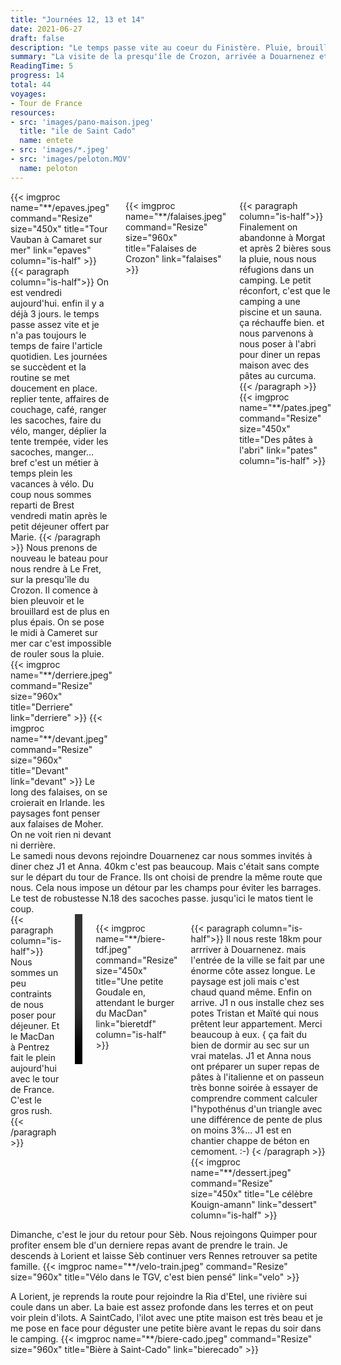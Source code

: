```yaml
---
title: "Journées 12, 13 et 14"
date: 2021-06-27
draft: false
description: "Le temps passe vite au coeur du Finistère. Pluie, brouillard et sale temps sur la côte."
summary: "La visite de la presqu'île de Crozon, arrivée a Douarnenez et d'autres perigrinations."
ReadingTime: 5
progress: 14
total: 44
voyages:
- Tour de France
resources:
- src: 'images/pano-maison.jpeg'
  title: "ile de Saint Cado"
  name: entete
- src: 'images/*.jpeg'
- src: 'images/peloton.MOV'
  name: peloton
---
```

<div class="columns is-multiline">
{{< imgproc name="**/epaves.jpeg" command="Resize" size="450x" title="Tour Vauban à Camaret sur mer" link="epaves" column="is-half" >}}
{{< paragraph column="is-half">}}
On est vendredi aujourd'hui. enfin il y a déjà 3 jours. le temps passe assez vite et je n'a pas toujours le temps de faire l'article quotidien. Les journées se succèdent et la routine se met doucement en place. replier tente, affaires de couchage, café, ranger les sacoches, faire du vélo, manger, déplier la tente trempée, vider les sacoches, manger... bref c'est un métier à temps plein les vacances à vélo. Du coup nous sommes reparti de Brest vendredi matin après le petit déjeuner offert par Marie.
{{< /paragraph >}}
Nous prenons de nouveau le bateau pour nous rendre à Le Fret, sur la presqu'île du Crozon. Il comence à bien pleuvoir et le brouillard est de plus en plus épais. On se pose le midi à Cameret sur mer car c'est impossible de rouler sous la pluie.
{{< imgproc name="**/derriere.jpeg" command="Resize" size="960x" title="Derriere" link="derriere" >}}
{{< imgproc name="**/devant.jpeg" command="Resize" size="960x" title="Devant" link="devant" >}}
Le long des falaises, on se croierait en Irlande. les paysages font penser aux falaises de Moher. On ne voit rien ni devant ni derrière.

{{< imgproc name="**/falaises.jpeg" command="Resize" size="960x" title="Falaises de Crozon" link="falaises" >}}

{{< paragraph column="is-half">}}
Finalement on abandonne à Morgat et après 2 bières sous la pluie, nous nous réfugions dans un camping. Le petit réconfort, c'est que le camping a une piscine et un sauna. ça réchauffe bien. et nous parvenons à nous poser à l'abri pour diner un repas maison avec des pâtes au curcuma.
{{< /paragraph >}}
{{< imgproc name="**/pates.jpeg" command="Resize" size="450x" title="Des pâtes à l'abri" link="pates" column="is-half" >}}
</div>
Le samedi nous devons rejoindre Douarnenez car nous sommes invités à diner chez J1 et Anna. 40km c'est pas beaucoup. Mais c'était sans compte sur le départ du tour de France. Ils ont choisi de prendre la même route que nous. Cela nous impose un détour par les champs pour éviter les barrages. Le test de robustesse N.18 des sacoches passe. jusqu'ici le matos tient le coup. 

<div class="columns is-multiline">
{{< paragraph column="is-half">}}
Nous sommes un peu contraints de nous poser pour déjeuner. Et le MacDan à Pentrez fait le plein aujourd'hui avec le tour de France. C'est le gros rush. 
{{< /paragraph >}}
  <div class="column">
    <video width="320" height="240" controls>
  <source src="/images/blog/2021/06/peloton.MOV" type="video/mp4">
</video>
  </div>

{{< imgproc name="**/biere-tdf.jpeg" command="Resize" size="450x" title="Une petite Goudale en, attendant le burger du MacDan" link="bieretdf" column="is-half" >}}

{{< paragraph column="is-half">}}
Il nous reste 18km pour arrriver à Douarnenez. mais l'entrée de la ville se fait par une énorme côte assez longue. Le paysage est joli mais c'est chaud quand même. Enfin on arrive. J1 n ous installe chez ses potes Tristan et Maïté qui nous prêtent leur appartement. Merci beaucoup à eux.
{ ça fait du bien de dormir au sec sur un vrai matelas. J1 et Anna nous ont préparer un super repas de pâtes à l'italienne et on passeun très bonne soirée à essayer de comprendre comment calculer l"hypothénus d'un triangle avec une différence de pente de plus on moins 3%... J1 est en chantier chappe de béton en cemoment. :-) 
{< /paragraph >}}
{{< imgproc name="**/dessert.jpeg" command="Resize" size="450x" title="Le célèbre Kouign-amann" link="dessert" column="is-half" >}}
</div>
Dimanche, c'est le jour du retour pour Sèb. Nous rejoingons Quimper pour profiter ensem ble d'un derniere repas avant de prendre le train. Je descends à Lorient et laisse Sèb continuer vers Rennes retrouver sa petite famille.
{{< imgproc name="**/velo-train.jpeg" command="Resize" size="960x" title="Vélo dans le TGV, c'est bien pensé" link="velo" >}}

A Lorient, je reprends la route pour rejoindre la Ria d'Etel, une rivière sui coule dans un aber. La baie est assez profonde dans les terres et on peut voir plein d'ilots. A SaintCado, l'ilot avec une ptite maison est très beau et je me pose en face pour déguster une petite bière avant le repas du soir dans le camping.
{{< imgproc name="**/biere-cado.jpeg" command="Resize" size="960x" title="Bière à Saint-Cado" link="bierecado" >}}
